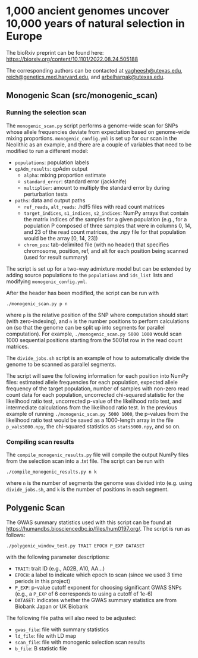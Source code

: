 # 1,000 ancient genomes uncover 10,000 years of natural selection in Europe
The bioRxiv preprint can be found here: https://biorxiv.org/content/10.1101/2022.08.24.505188

The corresponding authors can be contacted at vagheesh@utexas.edu, reich@genetics.med.harvard.edu, and arbelharpak@utexas.edu.

## Monogenic Scan (src/monogenic_scan)

### Running the selection scan

The `monogenic_scan.py` script performs a genome-wide scan for SNPs whose allele frequencies deviate from expectation based on genome-wide mixing proportions. `monogenic_config.yml` is set up for our scan in the Neolithic as an example, and there are a couple of variables that need to be modified to run a different model:

* `populations`: population labels
* `qpAdm_results`: qpAdm output
    * `alpha`: mixing proportion estimate
    * `standard_error`: standard error (jackknife)
    * `multiplier`: amount to multiply the standard error by during perturbation tests
* `paths`: data and output paths
    * `ref_reads`, `alt_reads`: .hdf5 files with read count matrices
    * `target_indices`, `s1_indices`, `s2_indices`: NumPy arrays that contain the matrix indices of the samples for a given population (e.g., for a population P composed of three samples that were in columns 0, 14, and 23 of the read count matrices, the .npy file for that population would be the array [0, 14, 23])
    * `chrom_pos`: tab-delimited file (with no header) that specifies chromosome, position, ref, and alt for each position being scanned (used for result summary)

The script is set up for a two-way admixture model but can be extended by adding source populations to the `populations` and `ids_list` lists and modifying `monogenic_config.yml`.

After the header has been modified, the script can be run with
```
./monogenic_scan.py p n
```
where `p` is the relative position of the SNP where computation should start (with zero-indexing),  and `n` is the number positions to perform calculations on (so that the genome can be split up into segments for parallel computation). For example, `./monogenic_scan.py 5000 1000` would scan 1000 sequential positions starting from the 5001st row in the read count matrices.

The ```divide_jobs.sh``` script is an example of how to automatically divide the genome to be scanned as parallel segments.

The script will save the following information for each position into NumPy files: estimated allele frequencies for each population, expected allele frequency of the target population, number of samples with non-zero read count data for each population, uncorrected chi-squared statistic for the likelihood ratio test, uncorrected p-value of the likelihood ratio test, and intermediate calculations from the likelihood ratio test. In the previous example of running `./monogenic_scan.py 5000 1000`, the p-values from the likelihood ratio test would be saved as a 1000-length array in the file `p_vals5000.npy`, the chi-squared statistics as `stats5000.npy`, and so on.

### Compiling scan results

The `compile_monogenic_results.py` file will compile the output NumPy files from the selection scan into a .txt file. The script can be run with
```
./compile_monogenic_results.py n k
```
where `n` is the number of segments the genome was divided into (e.g. using ```divide_jobs.sh```, and `k` is the number of positions in each segment.

## Polygenic Scan
The GWAS summary statistics used with this script can be found at https://humandbs.biosciencedbc.jp/files/hum0197.org/. The script is run as follows:
```
./polygenic_window_test.py TRAIT EPOCH P_EXP DATASET
```
with the following parameter descriptions:
* `TRAIT`: trait ID (e.g., A02B, A10, AA...)
* `EPOCH`: a label to indicate which epoch to scan (since we used 3 time periods in this project)
* `P_EXP`: p-value cutoff exponent for choosing significant GWAS SNPs (e.g., a `P_EXP` of 6 corresponds to using a cutoff of 1e-6)
* `DATASET`: indicates whether the GWAS summary statistics are from Biobank Japan or UK Biobank

The following file paths will also need to be adjusted:
* `gwas_file`: file with summary statistics
* `ld_file`: file with LD map
* `scan_file`: file with monogenic selection scan results
* `b_file`: B statistic file
